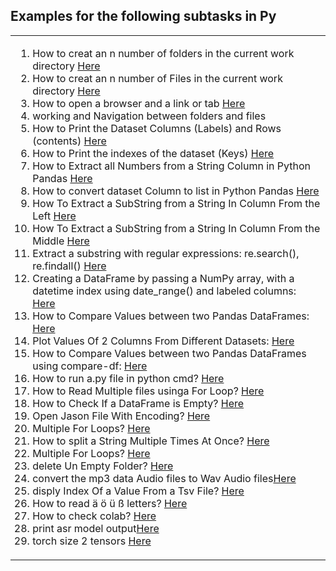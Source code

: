 
##  Examples for the following subtasks in Py
<table>
<td>
<ol>
 
<li> How to creat an n number of folders in the current work directory <a href='https://github.com/MohamedMesto/Statistical-Analysis-and-Engineering-Acoustics-Py/blob/main/examples/creatMuiltiFolders.py'>Here</a></li>
<li> How to creat an n number of Files in the current work directory <a href='https://github.com/MohamedMesto/Statistical-Analysis-and-Engineering-Acoustics-Py/blob/main/examples/creatMuiltiFiles.py'>Here</a></li>
 <li> How to open a browser and a link or tab <a href='https://github.com/MohamedMesto/Statistical-Analysis-and-Engineering-Acoustics-Py/blob/main/examples/OpenBrowser-LinkTab.py'>Here</a></li>
  <li>working and Navigation between folders and files  </li>
   <li> How to Print the Dataset Columns (Labels) and Rows (contents) <a href='https://github.com/MohamedMesto/Statistical-Analysis-and-Engineering-Acoustics-Py/blob/main/examples/PrintDataset-Labels%26contents.py'>Here</a></li>
    <li> How to Print the indexes of the dataset (Keys) <a href= 'https://github.com/MohamedMesto/Statistical-Analysis-and-Engineering-Acoustics-Py/blob/main/examples/HowtoPrintIndexesOfDataset(Keys).py'>Here</a></li>
    <li>How to Extract all Numbers from a String Column in Python Pandas <a href='https://github.com/MohamedMesto/Statistical-Analysis-and-Engineering-Acoustics-Py/blob/main/examples/HowtoExtractallNumbersfromaStringColumninPyPandas.py'>Here</a></li>
        <li>How to convert dataset Column to list in Python Pandas <a href='https://github.com/MohamedMesto/Statistical-Analysis-and-Engineering-Acoustics-Py/blob/main/examples/HowtoconvertdatasetColumntolistinPythonPandas.py'>Here</a></li>
         <li>How To Extract a SubString from a String In Column From the Left <a href='https://github.com/MohamedMesto/Statistical-Analysis-and-Engineering-Acoustics-Py/blob/main/examples/HowToExtractaSubStringfromaStringInColumnFromtheLeft.py'>Here</a></li>
      <li>How To Extract a SubString from a String In Column From the Middle <a href='https://github.com/MohamedMesto/Statistical-Analysis-and-Engineering-Acoustics-Py/blob/main/examples/ExtractaSubStringfromaStringInColumnFromtheMiddle.py'>Here</a></li>  
          <li>Extract a substring with regular expressions: re.search(), re.findall() <a href='https://github.com/MohamedMesto/Statistical-Analysis-and-Engineering-Acoustics-Py/blob/main/examples/ExtractSubstringWithRegularExpressions-re.search().py'>Here</a></li> 
          <li>Creating a DataFrame by passing a NumPy array, with a datetime index using date_range() and labeled columns: <a href='https://github.com/MohamedMesto/Statistical-Analysis-and-Engineering-Acoustics-Py/blob/main/examples/CreatingaDataFrameaDatetimeindexUsingdate_range().py'>Here</a></li> 
         <li>How to Compare Values between two Pandas DataFrames: <a href='https://github.com/MohamedMesto/Statistical-Analysis-and-Engineering-Acoustics-Py/blob/main/examples/HowtoCompareValuesbetweentwoPandasDataFrames.py'>Here</a></li> 
  <li>Plot Values Of 2 Columns From Different Datasets: <a href='https://github.com/MohamedMesto/Statistical-Analysis-and-Engineering-Acoustics-Py/blob/main/examples/PlotValuesOf2ColumnsFromDifferentDatasets.ipynb'>Here</a></li>      
 <li>How to Compare Values between two Pandas DataFrames using compare-df: <a href='https://github.com/MohamedMesto/Statistical-Analysis-and-Engineering-Acoustics-Py/blob/main/examples/compare_df.ipynb'>Here</a></li>      
 <li>How to run a.py file in python cmd? <a href='https://github.com/MohamedMesto/Statistical-Analysis-and-Engineering-Acoustics-Py/blob/main/examples/HowtoRunA.pyFileinPythonCmd%3F.py'>Here</a></li>
 <li>How to Read Multiple files usinga For Loop? <a href='https://github.com/MohamedMesto/Statistical-Analysis-and-Engineering-Acoustics-Py/blob/main/examples/ReadMultiplefilesusingaForLoop.py'>Here</a></li>
 <li>How to Check If a DataFrame is Empty? <a href='https://github.com/MohamedMesto/Statistical-Analysis-and-Engineering-Acoustics-Py/blob/main/examples/CheckIfaDataFrameisEmpty.py'>Here</a></li>  
 <li>Open Jason File With Encoding? <a href='https://github.com/MohamedMesto/Statistical-Analysis-and-Engineering-Acoustics-Py/blob/main/examples/OpenJasonFileWithEncoding_py.ipynb'>Here</a></li>       
 <li>Multiple For Loops? <a href='https://github.com/MohamedMesto/Statistical-Analysis-and-Engineering-Acoustics-Py/blob/main/examples/MultipleForLoops.py'>Here</a></li>       
<li>How to split a String Multiple Times At Once? <a href='https://github.com/MohamedMesto/Statistical-Analysis-and-Engineering-Acoustics-Py/blob/main/examples/splitStrMultipleTimesAtOnce.py'>Here</a></li>       
 <li>Multiple For Loops? <a href='https://github.com/MohamedMesto/Statistical-Analysis-and-Engineering-Acoustics-Py/blob/main/examples/MultipleForLoops.py'>Here</a></li>   


 <li>delete Un Empty Folder? <a href='https://github.com/MohamedMesto/Statistical-Analysis-and-Engineering-Acoustics-Py/blob/main/examples/deleteUnEmptyFolder.py'>Here</a></li>   

 <li>convert the mp3 data Audio files to Wav Audio files<a href='https://github.com/MohamedMesto/Statistical-Analysis-and-Engineering-Acoustics-Py/blob/main/examples/convertthemp3dataAudiofilestoWavAudiofiles.py'>Here</a></li>   

 <li>disply Index Of a Value From a Tsv File? <a href='https://github.com/MohamedMesto/Statistical-Analysis-and-Engineering-Acoustics-Py/blob/main/examples/displyIndexOfaValueFromTsvFile.py'>Here</a></li>   

 <li>How to read ä ö ü ß letters? <a href='https://github.com/MohamedMesto/Statistical-Analysis-and-Engineering-Acoustics-Py/blob/main/examples/read_%C3%A4%C3%B6%C3%BC%C3%9F_letters.py'>Here</a></li>   

 <li>How to check colab? <a href='https://github.com/MohamedMesto/Statistical-Analysis-and-Engineering-Acoustics-Py/blob/main/examples/check_colab.py'>Here</a></li>   
 
<li>print asr model output<a href='https://github.com/MohamedMesto/Statistical-Analysis-and-Engineering-Acoustics-Py/blob/main/examples/print_asr_model_output.py'>Here</a></li>   
<li>torch size 2 tensors <a href='https://github.com/MohamedMesto/Statistical-Analysis-and-Engineering-Acoustics-Py/blob/main/examples/torch_size_2_tensors.py'>Here</a></li>  


</ol>
</td>

</table>
